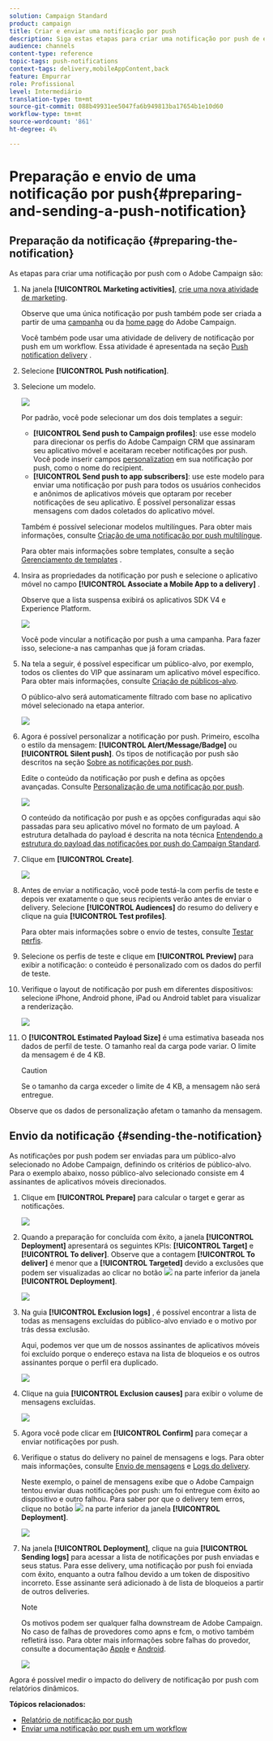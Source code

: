 ```yaml
---
solution: Campaign Standard
product: campaign
title: Criar e enviar uma notificação por push
description: Siga estas etapas para criar uma notificação por push de envio único no Adobe Campaign.
audience: channels
content-type: reference
topic-tags: push-notifications
context-tags: delivery,mobileAppContent,back
feature: Empurrar
role: Profissional
level: Intermediário
translation-type: tm+mt
source-git-commit: 088b49931ee5047fa6b949813ba17654b1e10d60
workflow-type: tm+mt
source-wordcount: '861'
ht-degree: 4%

---
```



# Preparação e envio de uma notificação por push{#preparing-and-sending-a-push-notification}

## Preparação da notificação {#preparing-the-notification}

As etapas para criar uma notificação por push com o Adobe Campaign são:

1. Na janela **[!UICONTROL Marketing activities]**, [crie uma nova atividade de marketing](../../start/using/marketing-activities.md#creating-a-marketing-activity).

   Observe que uma única notificação por push também pode ser criada a partir de uma [campanha](../../start/using/marketing-activities.md#creating-a-marketing-activity) ou da [home page](../../start/using/interface-description.md#home-page) do Adobe Campaign.

   Você também pode usar uma atividade de delivery de notificação por push em um workflow. Essa atividade é apresentada na seção [Push notification delivery](../../automating/using/push-notification-delivery.md) .

1. Selecione **[!UICONTROL Push notification]**.
1. Selecione um modelo.

   ![](assets/push_notif_type.png)

   Por padrão, você pode selecionar um dos dois templates a seguir:

   * **[!UICONTROL Send push to Campaign profiles]**: use esse modelo para direcionar os perfis do Adobe Campaign CRM que assinaram seu aplicativo móvel e aceitaram receber notificações por push. Você pode inserir campos [personalization](../../designing/using/personalization.md#inserting-a-personalization-field) em sua notificação por push, como o nome do recipient.
   * **[!UICONTROL Send push to app subscribers]**: use este modelo para enviar uma notificação por push para todos os usuários conhecidos e anônimos de aplicativos móveis que optaram por receber notificações de seu aplicativo. É possível personalizar essas mensagens com dados coletados do aplicativo móvel.

   Também é possível selecionar modelos multilíngues. Para obter mais informações, consulte [Criação de uma notificação por push multilíngue](../../channels/using/creating-a-multilingual-push-notification.md).

   Para obter mais informações sobre templates, consulte a seção [Gerenciamento de templates](../../start/using/marketing-activity-templates.md) .

1. Insira as propriedades da notificação por push e selecione o aplicativo móvel no campo **[!UICONTROL Associate a Mobile App to a delivery]** .

   Observe que a lista suspensa exibirá os aplicativos SDK V4 e Experience Platform.

   ![](assets/push_notif_properties.png)

   Você pode vincular a notificação por push a uma campanha. Para fazer isso, selecione-a nas campanhas que já foram criadas.

1. Na tela a seguir, é possível especificar um público-alvo, por exemplo, todos os clientes do VIP que assinaram um aplicativo móvel específico. Para obter mais informações, consulte [Criação de públicos-alvo](../../audiences/using/creating-audiences.md).

   O público-alvo será automaticamente filtrado com base no aplicativo móvel selecionado na etapa anterior.

   ![](assets/push_notif_audience.png)

1. Agora é possível personalizar a notificação por push. Primeiro, escolha o estilo da mensagem: **[!UICONTROL Alert/Message/Badge]** ou **[!UICONTROL Silent push]**. Os tipos de notificação por push são descritos na seção [Sobre as notificações por push](../../channels/using/about-push-notifications.md).

   Edite o conteúdo da notificação por push e defina as opções avançadas. Consulte [Personalização de uma notificação por push](../../channels/using/customizing-a-push-notification.md).

   ![](assets/push_notif_content.png)

   O conteúdo da notificação por push e as opções configuradas aqui são passadas para seu aplicativo móvel no formato de um payload. A estrutura detalhada do payload é descrita na nota técnica [Entendendo a estrutura do payload das notificações por push do Campaign Standard](https://helpx.adobe.com/br/campaign/kb/understanding-campaign-standard-push-notifications-payload-struc.html).

1. Clique em **[!UICONTROL Create]**.

   ![](assets/push_notif_content_2.png)

1. Antes de enviar a notificação, você pode testá-la com perfis de teste e depois ver exatamente o que seus recipients verão antes de enviar o delivery. Selecione **[!UICONTROL Audiences]** do resumo do delivery e clique na guia **[!UICONTROL Test profiles]**.

   Para obter mais informações sobre o envio de testes, consulte [Testar perfis](../../sending/using/sending-proofs.md).

1. Selecione os perfis de teste e clique em **[!UICONTROL Preview]** para exibir a notificação: o conteúdo é personalizado com os dados do perfil de teste.
1. Verifique o layout de notificação por push em diferentes dispositivos: selecione iPhone, Android phone, iPad ou Android tablet para visualizar a renderização.

   ![](assets/push_notif_preview.png)

1. O **[!UICONTROL Estimated Payload Size]** é uma estimativa baseada nos dados de perfil de teste. O tamanho real da carga pode variar. O limite da mensagem é de 4 KB.

   >[!CAUTION]
   >
   >Se o tamanho da carga exceder o limite de 4 KB, a mensagem não será entregue.

Observe que os dados de personalização afetam o tamanho da mensagem.

## Envio da notificação {#sending-the-notification}

As notificações por push podem ser enviadas para um público-alvo selecionado no Adobe Campaign, definindo os critérios de público-alvo. Para o exemplo abaixo, nosso público-alvo selecionado consiste em 4 assinantes de aplicativos móveis direcionados.

1. Clique em **[!UICONTROL Prepare]** para calcular o target e gerar as notificações.

   ![](assets/push_send_1.png)

1. Quando a preparação for concluída com êxito, a janela **[!UICONTROL Deployment]** apresentará os seguintes KPIs: **[!UICONTROL Target]** e **[!UICONTROL To deliver]**. Observe que a contagem **[!UICONTROL To deliver]** é menor que a **[!UICONTROL Targeted]** devido a exclusões que podem ser visualizadas ao clicar no botão ![](assets/lp_link_properties.png) na parte inferior da janela **[!UICONTROL Deployment]**.

   ![](assets/push_send_2.png)

1. Na guia **[!UICONTROL Exclusion logs]** , é possível encontrar a lista de todas as mensagens excluídas do público-alvo enviado e o motivo por trás dessa exclusão.

   Aqui, podemos ver que um de nossos assinantes de aplicativos móveis foi excluído porque o endereço estava na lista de bloqueios e os outros assinantes porque o perfil era duplicado.

   ![](assets/push_send_5.png)

1. Clique na guia **[!UICONTROL Exclusion causes]** para exibir o volume de mensagens excluídas.

   ![](assets/push_send_7.png)

1. Agora você pode clicar em **[!UICONTROL Confirm]** para começar a enviar notificações por push.
1. Verifique o status do delivery no painel de mensagens e logs. Para obter mais informações, consulte [Envio de mensagens](../../sending/using/confirming-the-send.md) e [Logs do delivery](../../sending/using/monitoring-a-delivery.md#delivery-logs).

   Neste exemplo, o painel de mensagens exibe que o Adobe Campaign tentou enviar duas notificações por push: um foi entregue com êxito ao dispositivo e outro falhou. Para saber por que o delivery tem erros, clique no botão ![](assets/lp_link_properties.png) na parte inferior da janela **[!UICONTROL Deployment]**.

   ![](assets/push_send_4.png)

1. Na janela **[!UICONTROL Deployment]**, clique na guia **[!UICONTROL Sending logs]** para acessar a lista de notificações por push enviadas e seus status. Para esse delivery, uma notificação por push foi enviada com êxito, enquanto a outra falhou devido a um token de dispositivo incorreto. Esse assinante será adicionado à  de lista de bloqueios a partir de outros deliveries.

   >[!NOTE]
   >
   >Os motivos podem ser qualquer falha downstream de Adobe Campaign. No caso de falhas de provedores como apns e fcm, o motivo também refletirá isso. Para obter mais informações sobre falhas do provedor, consulte a documentação [Apple](https://developer.apple.com/library/content/documentation/NetworkingInternet/Conceptual/RemoteNotificationsPG/CommunicatingwithAPNs.html) e [Android](https://firebase.google.com/docs/cloud-messaging/http-server-ref).

   ![](assets/push_send_6.png)

Agora é possível medir o impacto do delivery de notificação por push com relatórios dinâmicos.

**Tópicos relacionados:**

* [Relatório de notificação por push](../../reporting/using/push-notification-report.md)
* [Enviar uma notificação por push em um workflow](../../automating/using/push-notification-delivery.md)
